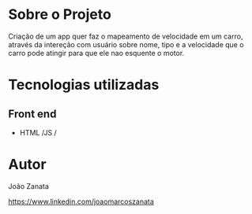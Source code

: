 


# Sobre o Projeto

Criação de um app quer faz o mapeamento de velocidade em um carro, através da intereção com usuário sobre nome, tipo e a velocidade que o carro pode atingir para que ele nao esquente o motor. 

# Tecnologias utilizadas
## Front end
- HTML /JS / 


# Autor

João Zanata

https://www.linkedin.com/joaomarcoszanata
